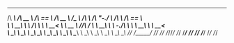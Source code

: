 
 ______   ______     ______     ______        ______   ______     __    __     ______     ______    
/\  ___\ /\  __ \   /\  == \   /\  __ \      /\__  _\ /\  ___\   /\ "-./  \   /\  ___\   /\  == \   
\ \  __\ \ \ \/\ \  \ \  __<   \ \  __ \     \/_/\ \/ \ \  __\   \ \ \-./\ \  \ \  __\   \ \  __<   
 \ \_\    \ \_____\  \ \_\ \_\  \ \_\ \_\       \ \_\  \ \_____\  \ \_\ \ \_\  \ \_____\  \ \_\ \_\ 
  \/_/     \/_____/   \/_/ /_/   \/_/\/_/        \/_/   \/_____/   \/_/  \/_/   \/_____/   \/_/ /_/ 
                                                                                                    
